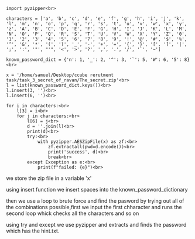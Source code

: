 ```
import pyzipper<br>

characters = ['a', 'b', 'c', 'd', 'e', 'f', 'g', 'h', 'i', 'j', 'k', 'l', 'm', 'n', 'o', 'p', 'q', 'r', 's', 't', 'u', 'v', 'w', 'x', 'y', 'z', 'A', 'B', 'C', 'D', 'E', 'F', 'G', 'H', 'I', 'J', 'K', 'L', 'M', 'N', 'O', 'P', 'Q', 'R', 'S', 'T', 'U', 'V', 'W', 'X', 'Y', 'Z', '0', '1', '2', '3', '4', '5', '6', '7', '8', '9', '!', '@', '#', '$', '%', '^', '&', '*', '(', ')', '_', '-', '+', '=', '{', '}', '[', ']', '|', ';', ':', '"', "'", '<', '>', '?', ',', '.', '/', '`', '~'] 

known_password_dict = {'n': 1, '_': 2, '^': 3, '`': 5, 'W': 6, '5': 8}<br>

x = '/home/samuel/Desktop/ccube rerutment task/task_3_secret_of_ravan/The_secret.zip'<br>
l = list(known_password_dict.keys())<br>
l.insert(3, '')<br>
l.insert(6, '')<br>

for i in characters:<br>
    l[3] = i<br>
    for j in characters:<br>
        l[6] = j<br>
        d = ''.join(l)<br>
        print(d)<br>
        try:<br>
            with pyzipper.AESZipFile(x) as zf:<br>
                zf.extractall(pwd=d.encode())<br>
                print('success', d)<br>
                break<br>
        except Exception as e:<br>
            print(f"failed: {e}")<br>
```

we store the zip file in a variable 'x'

using insert function we insert spaces into the known_password_dictionary

then we use a loop to brute force and find the pasword by trying out all of the combinations possible,first we input the first chharacter and runs the second loop whick checks all the characters and so on

using try and except we use pyzipper and extracts and finds the password which has the hint.txt.
